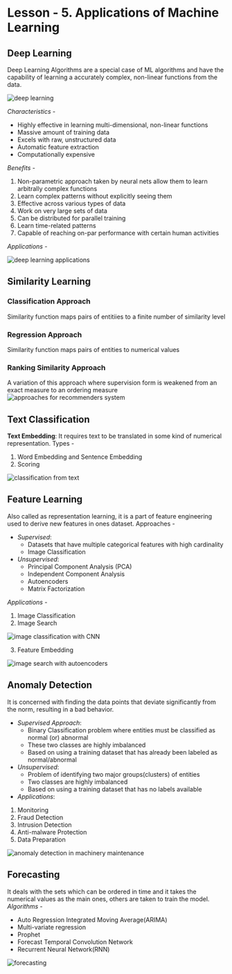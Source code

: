 # Lesson - 5. Applications of Machine Learning 

## Deep Learning
Deep Learning Algorithms are a special case of ML algorithms and have the capability of learning a accurately complex, non-linear functions from the data.

![deep learning](/images/img13.PNG)

*Characteristics* - 
- Highly effective in learning multi-dimensional, non-linear functions
- Massive amount of training data
- Excels with raw, unstructured data
- Automatic feature extraction
- Computationally expensive

*Benefits* - 
1. Non-parametric approach taken by neural nets allow them to learn arbitrally complex functions
2. Learn complex patterns without explicitly seeing them
3. Effective across various types of data
4. Work on very large sets of data
5. Can be distributed for parallel training 
6. Learn time-related patterns
7. Capable of reaching on-par performance with certain human activities

*Applications* - 

![deep learning applications](/images/img15.PNG)


## Similarity Learning
### Classification Approach 
Similarity function maps pairs of entitiies to a finite number of similarity level

### Regression Approach
Similarity function maps pairs of entities to numerical values

### Ranking Similarity Approach 
A variation of this approach where supervision form is weakened from an exact measure to an ordering measure
![approaches for recommenders system](/images/img20.PNG)


## Text Classification
**Text Embedding**: It requires text to be translated in some kind of numerical representation. Types - 
1. Word Embedding and Sentence Embedding
2. Scoring 

![classification from text](/images/img19.PNG)


## Feature Learning
Also called as representation learning, it is a part of feature engineering used to derive new features in ones dataset. Approaches -
- *Supervised*:
  - Datasets that have multiple categorical features with high cardinality
  - Image Classification
- *Unsupervised*:
   - Principal Component Analysis (PCA)
   - Independent Component Analysis
   - Autoencoders
   - Matrix Factorization

*Applications* - 
1. Image Classification
2. Image Search

![image classification with CNN](/images/img17.PNG)

3. Feature Embedding

![image search with autoencoders](/images/img18.PNG)


## Anomaly Detection
It is concerned with finding the data points that deviate significantly from the norm, resulting in a bad behavior.
- *Supervised Approach*: 
   - Binary Classification problem where entities must be classified as normal (or) abnormal
   - These two classes are highly imbalanced
   - Based on using a training dataset that has already been labeled as normal/abnormal
- *Unsupervised*: 
   - Problem of identifying two major groups(clusters) of entities
   - Two classes are highly imbalanced
   - Based on using a training dataset that has no labels available
- *Applications*: 
1. Monitoring
2. Fraud Detection
3. Intrusion Detection
4. Anti-malware Protection
5. Data Preparation

![anomaly detection in machinery maintenance](/images/img14.PNG)


## Forecasting
It deals with the sets which can be ordered in time and it takes the numerical values as the main ones, others are taken to train the model. *Algorithms* - 
- Auto Regression Integrated Moving Average(ARIMA)
- Multi-variate regression
- Prophet
- Forecast Temporal Convolution Network
- Recurrent Neural Network(RNN)

![forecasting](/images/img16.PNG)
